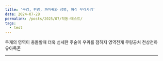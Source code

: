 ```yaml
---
title: '구강, 편광, 까마귀와 성명, 허식 무라사키'
date: 2024-07-28
permalink: /posts/2025/07/작동-테스트/
tags:
  - test
---
```


두개의 영역이 충돌할때 더욱 섬세한 주술이 우위를 점하지 영역전개 무량공처 천상천하 유아독존 

------  